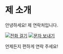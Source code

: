 # 제 소개

안녕하세요! 제 연락처입니다.

[![전화 걸기](https://example.com/phone_icon.png)](tel:01035512535)  [![문자 보내기](https://example.com/message_icon.png)](sms:01035512535)

언제든지 편하게 연락 주세요!
